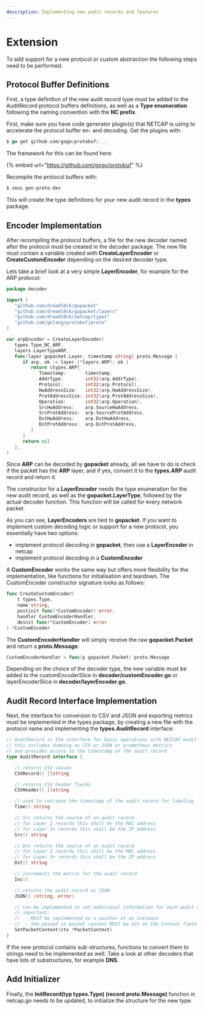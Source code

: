 ```yaml
---
description: Implementing new audit records and features
---
```


# Extension

To add support for a new protocol or custom abstraction the following steps need to be performed. 

## Protocol Buffer Definitions

First, a type definition of the new audit record type must be added to the AuditRecord protocol buffers definitions, as well as a **Type enumeration** following the naming convention with the **NC prefix**. 

First, make sure you have code generator plugin\(s\) that NETCAP is using to accelerate the protocol buffer en- and decoding. Get the plugins with:

```go
$ go get github.com/gogo/protobuf/...
```

The framework for this can be found here:

{% embed url="https://github.com/gogo/protobuf" %}

Recompile the protocol buffers with:

```go
$ zeus gen-proto-dev
```

This will create the type definitions for your new audit record in the **types** package.

## Encoder Implementation

After recompiling the protocol buffers, a file for the new decoder named after the protocol must be created in the decoder package. The new file must contain a variable created with **CreateLayerEncoder** or **CreateCustomEncoder** depending on the desired decoder type. 

Lets take a brief look at a very simple **LayerEncoder**, for example for the ARP protocol:

```go
package decoder

import (
   "github.com/dreadl0ck/gopacket"
   "github.com/dreadl0ck/gopacket/layers"
   "github.com/dreadl0ck/netcap/types"
   "github.com/golang/protobuf/proto"
)

var arpEncoder = CreateLayerEncoder(
   types.Type_NC_ARP, 
   layers.LayerTypeARP, 
   func(layer gopacket.Layer, timestamp string) proto.Message {
      if arp, ok := layer.(*layers.ARP); ok {
         return &types.ARP{
            Timestamp:       timestamp,
            AddrType:        int32(arp.AddrType),
            Protocol:        int32(arp.Protocol),
            HwAddressSize:   int32(arp.HwAddressSize),
            ProtAddressSize: int32(arp.ProtAddressSize),
            Operation:       int32(arp.Operation),
            SrcHwAddress:    arp.SourceHwAddress,
            SrcProtAddress:  arp.SourceProtAddress,
            DstHwAddress:    arp.DstHwAddress,
            DstProtAddress:  arp.DstProtAddress,
         }
      }
      return nil
   },
)
```

 Since **ARP** can be decoded by **gopacket** already, all we have to do is check if the packet has the **ARP** layer, and if yes, convert it to the **types.ARP** audit record and return it.

The constructor for a **LayerEncoder** needs the type enumeration for the new audit record, as well as the **gopacket.LayerType**, followed by the actual decoder function. This function will be called for every network packet.

As you can see, **LayerEncoders** are tied to **gopacket**. If you want to implement custom decoding logic or support for a new protocol, you essentially have two options:

* implement protocol decoding in **gopacket**, then use a **LayerEncoder** in netcap
* implement protocol decoding in a **CustomEncoder**

A **CustomEncoder** works the same way but offers more flexibility for the implementation, like functions for initialisation and teardown. The CustomEncoder constructor signature looks as follows:

```go
func CreateCustomEncoder(
    t types.Type, 
    name string, 
    postinit func(*CustomEncoder) error, 
    handler CustomEncoderHandler, 
    deinit func(*CustomEncoder) error
) *CustomEncoder
```

The **CustomEncoderHandler** will simply receive the raw **gopacket.Packet** and return a **proto.Message**:

```go
CustomEncoderHandler = func(p gopacket.Packet) proto.Message
```

Depending on the choice of the decoder type, the new variable must be added to the customEncoderSlice in **decoder/customEncoder.go** or layerEncoderSlice in **decoder/layerEncoder.go**. 

## Audit Record Interface Implementation

Next, the interface for conversion to CSV and JSON and exporting metrics must be implemented in the types package, by creating a new file with the protocol name and implementing the **types.AuditRecord** interface:

```go
// AuditRecord is the interface for basic operations with NETCAP audit records
// this includes dumping as CSV or JSON or prometheus metrics
// and provides access to the timestamp of the audit record
type AuditRecord interface {

   // returns CSV values
   CSVRecord() []string

   // returns CSV header fields
   CSVHeader() []string

   // used to retrieve the timestamp of the audit record for labeling
   Time() string

   // Src returns the source of an audit record
   // for Layer 2 records this shall be the MAC address
   // for Layer 3+ records this shall be the IP address
   Src() string

   // Dst returns the source of an audit record
   // for Layer 2 records this shall be the MAC address
   // for Layer 3+ records this shall be the IP address
   Dst() string

   // increments the metric for the audit record
   Inc()

   // returns the audit record as JSON
   JSON() (string, error)

   // can be implemented to set additional information for each audit record
   // important:
   //  - MUST be implemented on a pointer of an instance
   //  - the passed in packet context MUST be set on the Context field of the current audit record
   SetPacketContext(ctx *PacketContext)
}
```

If the new protocol contains sub-structures, functions to convert them to strings need to be implemented as well. Take a look at other decoders that have lots of substructures, for example **DNS**.

## Add Initializer

Finally, the **InitRecord\(typ types.Type\) \(record proto.Message\)** function in netcap.go needs to be updated, to initialize the structure for the new type.

